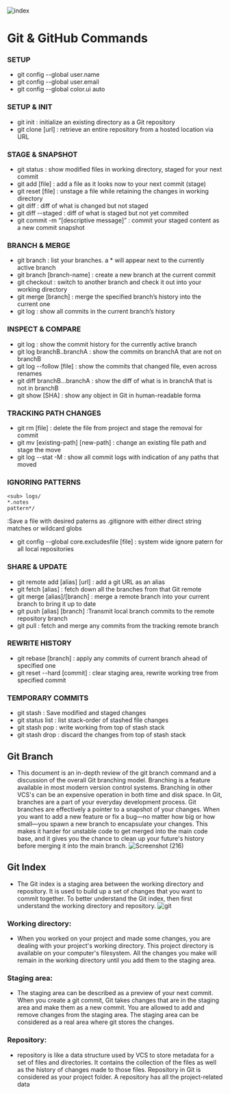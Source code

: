 
![index](https://user-images.githubusercontent.com/106934852/185226294-d1bd3b02-9ef0-4d65-91e6-932fdb63e237.png)
# Git & GitHub Commands

  ### SETUP
  - git config --global user.name
  - git config --global user.email
  - git config --global color.ui auto
  
  ### SETUP & INIT
  - git init : initialize an existing directory as a Git repository
  - git clone [url] : retrieve an entire repository from a hosted location via URL
  
  ### STAGE & SNAPSHOT
 - git status : show modified files in working directory, staged for your next commit
- git add [file] : add a file as it looks now to your next commit (stage)
- git reset [file] : unstage a file while retaining the changes in working directory
- git diff : diff of what is changed but not staged
- git diff --staged : diff of what is staged but not yet commited
- git commit -m “[descriptive message]” : commit your staged content as a new commit snapshot

### BRANCH & MERGE
- git branch : list your branches. a * will appear next to the currently active branch
- git branch [branch-name] : create a new branch at the current commit
- git checkout : switch to another branch and check it out into your working directory
- git merge [branch] : merge the specified branch’s history into the current one
- git log : show all commits in the current branch’s history

### INSPECT & COMPARE
- git log : show the commit history for the currently active branch
- git log branchB..branchA : show the commits on branchA that are not on branchB
- git log --follow [file] : show the commits that changed file, even across renames
- git diff branchB...branchA : show the diff of what is in branchA that is not in branchB
- git show [SHA] : show any object in Git in human-readable forma

### TRACKING PATH CHANGES
- git rm [file] : delete the file from project and stage the removal for commit
- git mv [existing-path] [new-path] : change an existing file path and stage the move
- git log --stat -M : show all commit logs with indication of any paths that moved 

### IGNORING PATTERNS
```
<sub> logs/
*.notes
pattern*/  
```
:Save a file with desired paterns as .gitignore with either direct string matches or wildcard globs
- git config --global core.excludesfile [file] : system wide ignore patern for all local repositories

### SHARE & UPDATE
- git remote add [alias] [url] : add a git URL as an alias
- git fetch [alias] : fetch down all the branches from that Git remote
- git merge [alias]/[branch] : merge a remote branch into your current branch to bring it up to date
- git push [alias] [branch] :Transmit local branch commits to the remote repository branch
- git pull : fetch and merge any commits from the tracking remote branch

### REWRITE HISTORY
- git rebase [branch] : apply any commits of current branch ahead of specified one
- git reset --hard [commit] : clear staging area, rewrite working tree from specified commit

### TEMPORARY COMMITS
- git stash : Save modified and staged changes
- git status list : list stack-order of stashed file changes
- git stash pop : write working from top of stash stack
- git stash drop : discard the changes from top of stash stack


## Git Branch 
 - This document is an in-depth review of the git branch command and a discussion of the overall Git branching model. Branching is a feature available in most modern version control systems. Branching in other VCS's can be an expensive operation in both time and disk space. In Git, branches are a part of your everyday development process. Git branches are effectively a pointer to a snapshot of your changes. When you want to add a new feature or fix a bug—no matter how big or how small—you spawn a new branch to encapsulate your changes. This makes it harder for unstable code to get merged into the main code base, and it gives you the chance to clean up your future's history before merging it into the main branch.
![Screenshot (216)](https://user-images.githubusercontent.com/106934852/185224858-63892eca-d0da-4013-869e-b6d7424b5911.png)

## Git Index
- The Git index is a staging area between the working directory and repository. It is used to build up a set of changes that you want to commit together. To better understand the Git index, then first understand the working directory and repository.
![git](https://user-images.githubusercontent.com/106934852/185226337-db2161a2-4709-42e3-b744-74e279234ec4.png)

### Working directory:
- When you worked on your project and made some changes, you are dealing with your project's working directory. This project directory is available on your computer's filesystem. All the changes you make will remain in the working directory until you add them to the staging area.
### Staging area:
- The staging area can be described as a preview of your next commit. When you create a git commit, Git takes changes that are in the staging area and make them as a new commit. You are allowed to add and remove changes from the staging area. The staging area can be considered as a real area where git stores the changes.
###  Repository:
- repository is like a data structure used by VCS to store metadata for a set of files and directories. It contains the collection of the files as well as the history of changes made to those files. Repository in Git is considered as your project folder. A repository has all the project-related data
